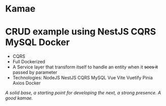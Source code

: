 # Kamae
# CRUD example using NestJS CQRS MySQL Docker

- CQRS
- Full Dockerized
- A Service layer that transform itself to handle an entity when it ~~sees it~~ passed by parameter 
- Technologies: NodeJS NestJS CQRS MySQL Vue Vite Vuetify Pinia Axios Docker
  
*A solid base, a starting point for developing the next, a strong presence. A good kamae.*

